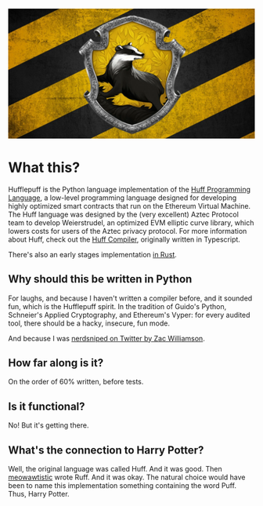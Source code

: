 ![Hufflepuff logo](hufflepuff.png)

# What this?
Hufflepuff is the Python language implementation of the [Huff Programming Language](https://github.com/huff-language/huffc), a low-level programming language designed for developing highly optimized smart contracts that run on the Ethereum Virtual Machine. The Huff language was designed by the (very excellent) Aztec Protocol team to develop Weierstrudel, an optimized EVM elliptic curve library, which lowers costs for users of the Aztec privacy protocol. For more information about Huff, check out the [Huff Compiler](https://github.com/huff-language/huffc), originally written in Typescript.

There's also an early stages implementation [in Rust](https://github.com/meoawtistic/ruff).

## Why should this be written in Python
For laughs, and because I haven't written a compiler before, and it sounded fun, which is the Hufflepuff spirit. 
In the tradition of Guido's Python, Schneier's Applied Cryptography, and Ethereum's Vyper: for every audited tool, there should be a hacky, insecure, fun mode. 

And because I was [nerdsniped on Twitter by Zac Williamson](https://twitter.com/Zac_Aztec/status/1535593071928279040). 

## How far along is it?
On the order of 60% written, before tests.

## Is it functional?
No! But it's getting there.

## What's the connection to Harry Potter?
Well, the original language was called Huff. And it was good. Then [meowawtistic](https://github.com/meoawtistic/ruff) wrote Ruff. And it was okay. The natural choice would have been to name this implementation something containing the word Puff. Thus, Harry Potter.
